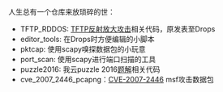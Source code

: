 人生总有一个仓库来放琐碎的世：

* TFTP_RDDOS: [TFTP反射放大攻击](https://larry.ngrep.me/2016/03/23/tftp-reflection-and-amplification-attack/)相关代码，原发表至Drops
* editor_tools: 在Drops时方便编辑的小脚本
* pktcap: 使用scapy嗅探数据包的小玩意
* port_scan: 使用scapy进行端口扫描的工具
* puzzle2016: 我云puzzle 2016[题解](https://larry.ngrep.me/2016/06/28/wooyun-pluzze-3-write-up/)相关代码
* cve_2007_2446_pcapng：[CVE-2007-2446](https://www.exploit-db.com/exploits/16859/) msf攻击数据包

